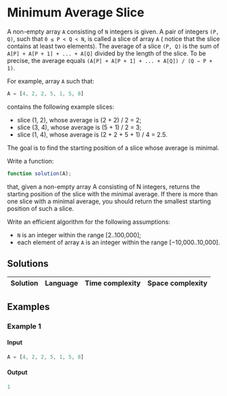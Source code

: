 # Minimum Average Slice

A non-empty array `A` consisting of `N` integers is given. A pair of
integers `(P, Q)`, such that `0 ≤ P < Q < N`, is called a slice of array `A`  (
notice that the slice contains at least two elements). The average of a
slice `(P, Q)` is the sum of `A[P] + A[P + 1] + ... + A[Q]` divided by the
length of the slice. To be precise, the average
equals `(A[P] + A[P + 1] + ... + A[Q]) / (Q − P + 1)`.

For example, array `A` such that:

```javascript
A = [4, 2, 2, 5, 1, 5, 8]
```

contains the following example slices:

- slice (1, 2), whose average is (2 + 2) / 2 = 2;
- slice (3, 4), whose average is (5 + 1) / 2 = 3;
- slice (1, 4), whose average is (2 + 2 + 5 + 1) / 4 = 2.5.

The goal is to find the starting position of a slice whose average is minimal.

Write a function:

```javascript
function solution(A);
```

that, given a non-empty array A consisting of N integers, returns the starting
position of the slice with the minimal average. If there is more than one slice
with a minimal average, you should return the smallest starting position of such
a slice.

Write an efficient algorithm for the following assumptions:

- `N` is an integer within the range [2..100,000];
- each element of array `A` is an integer within the range [−10,000..10,000].

## Solutions

| Solution   | Language                   | Time complexity | Space complexity |
|:----------:|:--------------------------:|:---------------:|:----------------:|

## Examples

### Example 1

#### Input

```javascript
A = [4, 2, 2, 5, 1, 5, 8]
```

#### Output

```javascript
1
```
